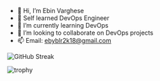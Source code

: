 - 👋 Hi, I’m Ebin Varghese
- 👀 Self learned DevOps Engineer
- 🌱 I’m currently learning DevOps
- 💞️ I’m looking to collaborate on DevOps projects
- 📫 Email: ebyblr2k18@gmail.com


![GitHub Streak](https://streak-stats.demolab.com/?user=EbYVarghese18)

![trophy](https://github-profile-trophy.vercel.app/?username=kattni)


<!---
EbYVarghese18/EbYVarghese18 is a ✨ special ✨ repository because its `README.md` (this file) appears on your GitHub profile.
You can click the Preview link to take a look at your changes.
--->
